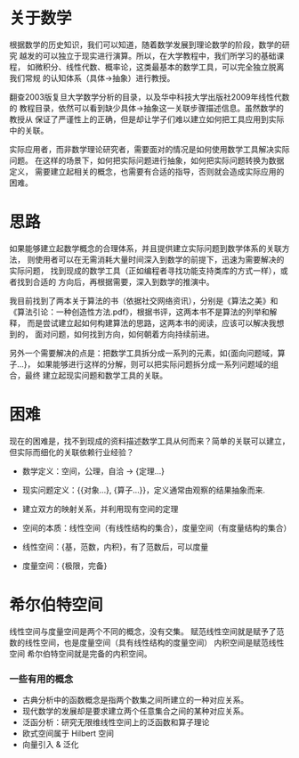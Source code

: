 # 关于数学

根据数学的历史知识，我们可以知道，随着数学发展到理论数学的阶段，数学的研究
越发的可以独立于现实进行演算。所以，在大学教程中，我们所学习的基础课程，
如微积分、线性代数、概率论，这类最基本的数学工具，可以完全独立脱离我们常规
的认知体系（具体->抽象）进行教授。

翻查2003版复旦大学数学分析的目录，以及华中科技大学出版社2009年线性代数的
教程目录，依然可以看到缺少具体->抽象这一关联步骤描述信息。虽然数学的教授从
保证了严谨性上的正确，但是却让学子们难以建立如何把工具应用到实际中的关联。

实际应用者，而非数学理论研究者，需要面对的情况是如何使用数学工具解决实际问题。
在这样的场景下，如何把实际问题进行抽象，如何把实际问题转换为数据定义，
需要建立起相关的概念，也需要有合适的指导，否则就会造成实际应用的困难。

# 思路

如果能够建立起数学概念的合理体系，并且提供建立实际问题到数学体系的关联方法，
则使用者可以在无需消耗大量时间深入到数学的前提下，迅速为需要解决的实际问题，
找到现成的数学工具（正如编程者寻找功能支持类库的方式一样），或者找到合适的
方向后，再根据需要，深入到数学的推演中。

我目前找到了两本关于算法的书（依据社交网络资讯），分别是《算法之美》和
《算法引论：一种创造性方法.pdf》，根据书评，这两本书不是算法的列举和解释，
而是尝试建立起如何构建算法的思路，这两本书的阅读，应该可以解决我想到的，
面对问题，如何找到方向，如何朝着方向持续前进。

另外一个需要解决的点是：把数学工具拆分成一系列的元素，如{面向问题域，算子...}，
如果能够进行这样的分解，则可以把实际问题拆分成一系列问题域的组合，最终
建立起现实问题和数学工具的关联。

# 困难

现在的困难是，找不到现成的资料描述数学工具从何而来？简单的关联可以建立，
但实际而细化的关联依赖行业经验？

- 数学定义：空间，公理，自洽 -> {定理...}
- 现实问题定义：{{对象...}, {算子...}}，定义通常由观察的结果抽象而来.
- 建立双方的映射关系，并利用现有空间的定理

- 空间的本质：线性空间（有线性结构的集合），度量空间（有度量结构的集合）
- 线性空间：{基，范数，内积}，有了范数后，可以度量
- 度量空间：{极限，完备}

# 希尔伯特空间

线性空间与度量空间是两个不同的概念，没有交集。
赋范线性空间就是赋予了范数的线性空间，也是度量空间（具有线性结构的度量空间）
内积空间是赋范线性空间
希尔伯特空间就是完备的内积空间。

### 一些有用的概念

- 古典分析中的函数概念是指两个数集之间所建立的一种对应关系。
- 现代数学的发展却是要求建立两个任意集合之间的某种对应关系。
- 泛函分析：研究无限维线性空间上的泛函数和算子理论
- 欧式空间属于 Hilbert 空间
- 向量引入 & 泛化

